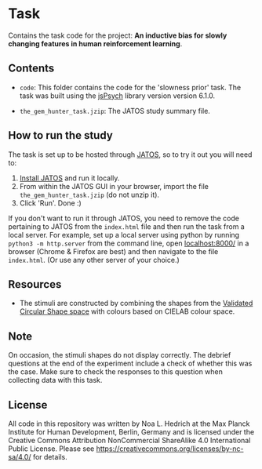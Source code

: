 # Task
Contains the task code for the project: **An inductive bias for slowly changing features in human reinforcement learning**. 


## Contents
*  `code`: This folder contains the code for the 'slowness prior' task. The task was built using the [jsPsych](https://github.com/jspsych/jsPsych) library version version 6.1.0. 

*  `the_gem_hunter_task.jzip`: The JATOS study summary file. 

## How to run the study
The task is set up to be hosted through [JATOS](https://www.jatos.org/), so to try it out you will need to: 

1. [Install JATOS](https://www.jatos.org/Installation.html) and run it locally. 
2. From within the JATOS GUI in your browser, import the file `the_gem_hunter_task.jzip` (do not unzip it). 
3. Click 'Run'. 
Done :) 


If you don't want to run it through JATOS, you need to remove the code pertaining to JATOS from the `index.html` file and then run the task from a local server. For example, set up a local server using python by running `python3 -m http.server` from the command line, open [localhost:8000/](localhost:8000/) in a browser (Chrome & Firefox are best) and then navigate to the file `index.html`.
(Or use any other server of your choice.)


## Resources
*  The stimuli are constructed by combining the shapes from the [Validated Circular Shape space](https://osf.io/d9gyf/) with colours based on CIELAB colour space.


## Note
On occasion, the stimuli shapes do not display correctly. The debrief questions at the end of the experiment include a check of whether this was the case. Make sure to check the responses to this question when collecting data with this task. 


## License
All code in this repository was written by Noa L. Hedrich at the Max Planck Institute for Human Development, Berlin, Germany and is licensed under the Creative Commons Attribution NonCommercial ShareAlike 4.0 International Public License.
Please see https://creativecommons.org/licenses/by-nc-sa/4.0/ for details.
